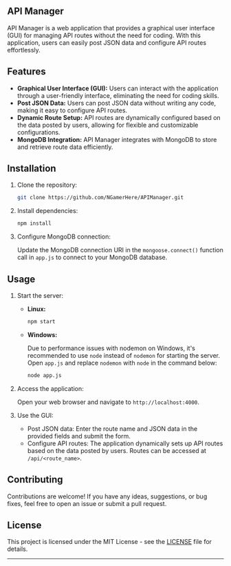 

## API Manager

API Manager is a web application that provides a graphical user interface (GUI) for managing API routes without the need for coding. With this application, users can easily post JSON data and configure API routes effortlessly.

## Features

- **Graphical User Interface (GUI):** Users can interact with the application through a user-friendly interface, eliminating the need for coding skills.
- **Post JSON Data:** Users can post JSON data without writing any code, making it easy to configure API routes.
- **Dynamic Route Setup:** API routes are dynamically configured based on the data posted by users, allowing for flexible and customizable configurations.
- **MongoDB Integration:** API Manager integrates with MongoDB to store and retrieve route data efficiently.
## Installation

1. Clone the repository:

    ```bash
    git clone https://github.com/NGamerHere/APIManager.git
    ```

2. Install dependencies:

    ```bash
    npm install
    ```

3. Configure MongoDB connection:

    Update the MongoDB connection URI in the `mongoose.connect()` function call in `app.js` to connect to your MongoDB database.

## Usage

1. Start the server:

    - **Linux:**
    
        ```bash
        npm start
        ```

    - **Windows:**
    
        Due to performance issues with nodemon on Windows, it's recommended to use `node` instead of `nodemon` for starting the server. Open `app.js` and replace `nodemon` with `node` in the command below:
        
        ```bash
        node app.js
        ```

2. Access the application:

    Open your web browser and navigate to `http://localhost:4000`.

3. Use the GUI:

    - Post JSON data: Enter the route name and JSON data in the provided fields and submit the form.
    - Configure API routes: The application dynamically sets up API routes based on the data posted by users. Routes can be accessed at `/api/<route_name>`.



## Contributing

Contributions are welcome! If you have any ideas, suggestions, or bug fixes, feel free to open an issue or submit a pull request.

## License

This project is licensed under the MIT License - see the [LICENSE](LICENSE) file for details.

---

